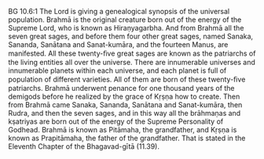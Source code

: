 BG 10.6:1	The Lord is giving a genealogical synopsis of the universal population. Brahmā is the original creature born out of the energy of the Supreme Lord, who is known as Hiraṇyagarbha. And from Brahmā all the seven great sages, and before them four other great sages, named Sanaka, Sananda, Sanātana and Sanat-kumāra, and the fourteen Manus, are manifested. All these twenty-ﬁve great sages are known as the patriarchs of the living entities all over the universe. There are innumerable universes and innumerable planets within each universe, and each planet is full of population of different varieties. All of them are born of these twenty-ﬁve patriarchs. Brahmā underwent penance for one thousand years of the demigods before he realized by the grace of Kṛṣṇa how to create. Then from Brahmā came Sanaka, Sananda, Sanātana and Sanat-kumāra, then Rudra, and then the seven sages, and in this way all the brāhmaṇas and kṣatriyas are born out of the energy of the Supreme Personality of Godhead. Brahmā is known as Pitāmaha, the grandfather, and Kṛṣṇa is known as Prapitāmaha, the father of the grandfather. That is stated in the Eleventh Chapter of the Bhagavad-gītā (11.39).